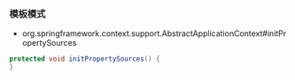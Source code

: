 ### 模板模式
* org.springframework.context.support.AbstractApplicationContext#initPropertySources
```java
protected void initPropertySources() {
}
```
